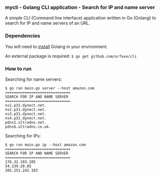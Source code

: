 ### mycli - Golang CLI application - Search for IP and name server

A simple CLI (Command line interface) application written in Go (Golang) to search
for IP and name servers of an URL.

### Dependencies

You will need to [install](https://go.dev/doc/install) Golang in your environment.

An external package is required:
``
$ go get github.com/urfave/cli
``
### How to run
Searching for name servers:

```
$ go run main.go server --host amazon.com
==============================
SEARCH FOR IP AND NAME SERVER
==============================
ns1.p31.dynect.net.
ns2.p31.dynect.net.
ns3.p31.dynect.net.
ns4.p31.dynect.net.
pdns1.ultradns.net.
pdns6.ultradns.co.uk.
```

Searching for IPs:

```
$ go run main.go ip --host amazon.com
==============================
SEARCH FOR IP AND NAME SERVER
==============================
176.32.103.205
54.239.28.85
205.251.242.103
```
